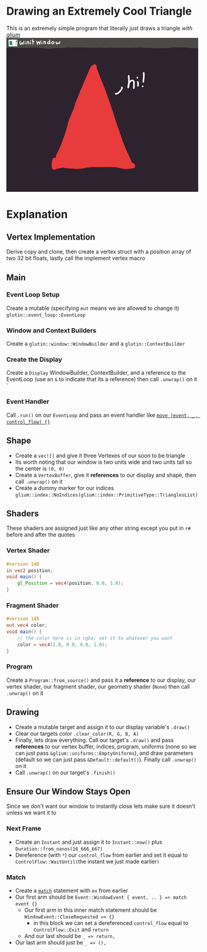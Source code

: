 # Drawing an Extremely Cool Triangle  
This is an extremely simple program that literally just draws a triangle *with [glium](https://github.com/glium/glium/tree/master/book)*
![Stylized Window](https://raw.githubusercontent.com/humboldt123/rust/main/simple-triangle/stylized-window.png)

# Explanation
## Vertex Implementation
Derive copy and clone, then create a vertex struct with a position array of two 32 bit floats, lastly call the implement vertex macro

## Main
### Event Loop Setup
Create a mutable (specifying `mut` means we are allowed to change it) `glutin::event_loop::EventLoop`

### Window and Context Builders
Create a `glutin::window::WindowBuilder` and a `glutin::ContextBuilder` 

### Create the Display
Create a `Display` WindowBuilder, ContextBuilder, and a reference to the EventLoop (use an `&` to indicate that its a reference) then call `.unwrap()` on it
`

### Event Handler
Call `.run()` on our `EventLoop` and pass an event handler like [`move |event, _, control_flow| {}`](https://doc.rust-lang.org/std/keyword.move.html)

## Shape
- Create a `vec![]` and give it three Vertexes of our soon to be triangle
- Its worth noting that our window is two units wide and two units tall so the center is `(0, 0)`
- Create a `VertexBuffer`, give it **references** to our display and shape, then call `.unwrap()` on it
- Create a dummy marker for our indices `glium::index::NoIndices(glium::index::PrimitiveType::TrianglesList)`

## Shaders
These shaders are assigned just like any other string except you put in `r#` before and after the quotes
### Vertex Shader
```glsl
#version 140
in vec2 position;
void main() {
    gl_Position = vec4(position, 0.0, 1.0);
}
```
### Fragment Shader
```glsl
#version 140
out vec4 color;
void main() {
    // the color here is in rgba; set it to whatever you want
    color = vec4(1.0, 0.0, 0.0, 1.0);
}
```

### Program
Create a `Program::from_source()` and pass it a **reference** to our display, our vertex shader, our fragment shader, our geometry shader (`None`) then call `.unwrap()` on it


## Drawing
- Create a mutable target and assign it to our display variable's `.draw()`
- Clear our targets color `.clear_color(R, G, B, A)`
- Finally, lets draw everything. Call our target's `.draw()` and pass **references** to our vertex buffer, indices, program, uniforms (none so we can just pass `&glium::uniforms::EmptyUniforms`), and draw parameters (default so we can just pass `&Default::default()`). Finally call `.unwrap()` on it
- Call `.unwrap()` on our target's `.finish()`

## Ensure Our Window Stays Open
Since we don't want our window to instantly close lets make sure it doesn't unless we want it to

### Next Frame
- Create an `Instant` and just assign it to `Instant::now()` plus ` Duration::from_nanos(16_666_667)`
- Dereference (with `*`) our `control_flow` from earlier and set it equal to `ControlFlow::WaitUntil(`the instant we just made earlier`)`
### Match
- Create a [`match`](https://doc.rust-lang.org/rust-by-example/flow_control/match.html) statement with `ev` from earlier
- Our first arm should be `Event::WindowEvent { event, .. } => match event {}`
    - Our first arm in this inner match statement should be `WindowEvent::CloseRequested => {}`
        - in this block we can set a dereferenced `control_flow` equal to `ControlFlow::Exit` and `return`
    -  And our last should be `_ => return,`
- Our last arm should just be `_ => (),`

